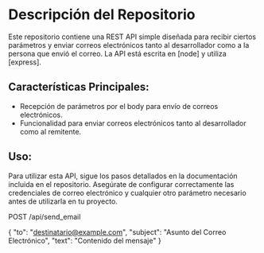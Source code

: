 # Descripción del Repositorio

Este repositorio contiene una REST API simple diseñada para recibir ciertos parámetros y enviar correos electrónicos tanto al desarrollador como a la persona que envió el correo. La API está escrita en [node] y utiliza [express].

## Características Principales:

- Recepción de parámetros por el body para envío de correos electrónicos.
- Funcionalidad para enviar correos electrónicos tanto al desarrollador como al remitente.

## Uso:

Para utilizar esta API, sigue los pasos detallados en la documentación incluida en el repositorio. Asegúrate de configurar correctamente las credenciales de correo electrónico y cualquier otro parámetro necesario antes de utilizarla en tu proyecto.

POST /api/send_email

{
    "to": "destinatario@example.com",
    "subject": "Asunto del Correo Electrónico",
    "text": "Contenido del mensaje"
}

